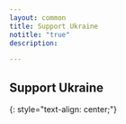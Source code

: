 ```yaml
---
layout: common
title: Support Ukraine
notitle: "true"
description:

---
```


## Support Ukraine
{: style="text-align: center;"}

